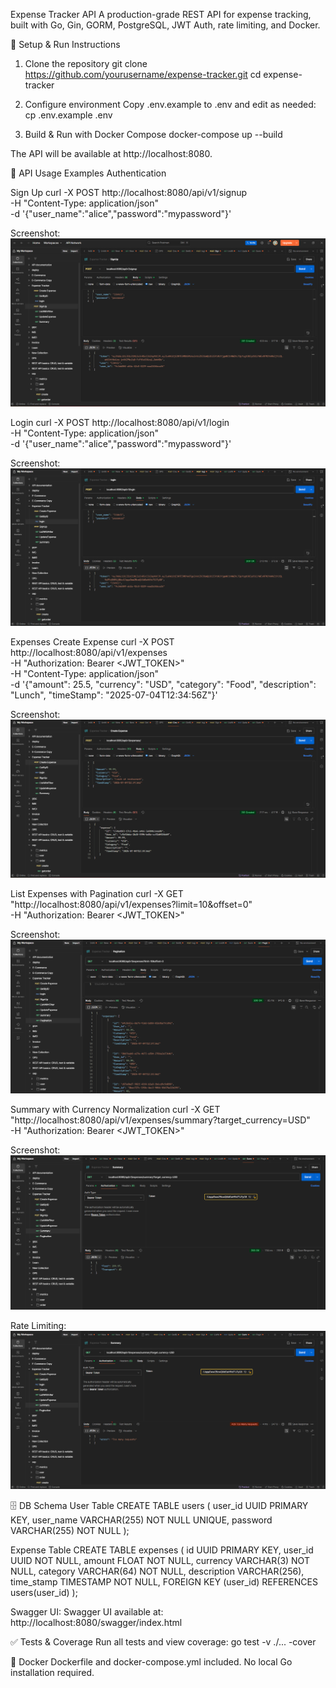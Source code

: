 Expense Tracker API
A production-grade REST API for expense tracking, built with Go, Gin, GORM, PostgreSQL, JWT Auth, rate limiting, and Docker.

🚀 Setup & Run Instructions

1. Clone the repository
   git clone https://github.com/yourusername/expense-tracker.git
   cd expense-tracker

2. Configure environment
   Copy .env.example to .env and edit as needed:
   cp .env.example .env

3. Build & Run with Docker Compose
   docker-compose up --build

The API will be available at http://localhost:8080.

📝 API Usage Examples
Authentication

Sign Up
curl -X POST http://localhost:8080/api/v1/signup \
 -H "Content-Type: application/json" \
 -d '{"user_name":"alice","password":"mypassword"}'

Screenshot:
![alt text](image.png)

Login
curl -X POST http://localhost:8080/api/v1/login \
 -H "Content-Type: application/json" \
 -d '{"user_name":"alice","password":"mypassword"}'

Screenshot:
![alt text](image-1.png)

Expenses
Create Expense
curl -X POST http://localhost:8080/api/v1/expenses \
 -H "Authorization: Bearer <JWT_TOKEN>" \
 -H "Content-Type: application/json" \
 -d '{"amount": 25.5, "currency": "USD", "category": "Food", "description": "Lunch", "timeStamp": "2025-07-04T12:34:56Z"}'

Screenshot:
![alt text](image-2.png)

List Expenses with Pagination
curl -X GET "http://localhost:8080/api/v1/expenses?limit=10&offset=0" \
 -H "Authorization: Bearer <JWT_TOKEN>"

Screenshot:
![alt text](image-3.png)

Summary with Currency Normalization
curl -X GET "http://localhost:8080/api/v1/expenses/summary?target_currency=USD" \
 -H "Authorization: Bearer <JWT_TOKEN>"

Screenshot:
![alt text](image-4.png)

Rate Limiting:
![alt text](image-5.png)

🗄️ DB Schema
User Table
CREATE TABLE users (
user_id UUID PRIMARY KEY,
user_name VARCHAR(255) NOT NULL UNIQUE,
password VARCHAR(255) NOT NULL
);

Expense Table
CREATE TABLE expenses (
id UUID PRIMARY KEY,
user_id UUID NOT NULL,
amount FLOAT NOT NULL,
currency VARCHAR(3) NOT NULL,
category VARCHAR(64) NOT NULL,
description VARCHAR(256),
time_stamp TIMESTAMP NOT NULL,
FOREIGN KEY (user_id) REFERENCES users(user_id)
);

Swagger UI:
Swagger UI available at: http://localhost:8080/swagger/index.html

✅ Tests & Coverage
Run all tests and view coverage:
go test -v ./... -cover

🐳 Docker
Dockerfile and docker-compose.yml included.
No local Go installation required.
